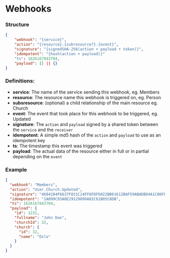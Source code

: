 # Webhooks

### Structure

```json
{
	"webhook": "{service}",
	"action": "{resource}.{subresource?}.{event}",
	"signature": "{signedSHA-256(action + payload + token)}",
	"idempotent": "{hash(action + payload)}"
	"ts": 1626167843704,
	"payload": [] || {}
}
```


### Definitions:

- **service**: The name of the service sending this webhook, eg. Members
- **resource**: The resource name this webhook is triggered on, eg. Person
- **subsresource**: (optional) a child relationship of the main resource eg. Church
- **event**: The event that took place for this webhook to be triggered, eg. Updated
- **signature**: The `action` and `payload` signed by a shared token between the `service` and the `receiver`
- **idempotent**: A simple md5 hash of the `action` and `payload` to use as an idempotent key
- **ts**: The timestamp this event was triggered
- **payload**: The actual data of the resource either in full or in partial depending on the `event`


### Example

```json
{
  "webhook": "Members",
  "action": "User.Church.Updated",
  "signature": "4684284F6637F831C24FF6FDF6022BB61612BAF59ABADBD4A1C00FE72094EA9E",
  "idempotent": "1A099C93A0E29129899A01C61B05C8DB",
  "ts": 1626167843704,
  "payload": {
    "id": 1231,
    "fullname": "John Doe",
    "churchId": 32,
    "church": {
      "id": 32,
      "name": "Oslo"
    }
  }
}
```
